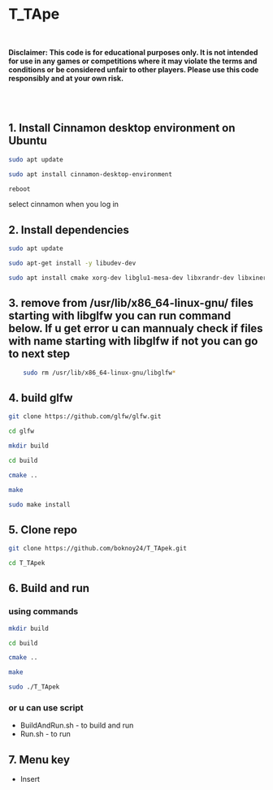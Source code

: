 # T_TApe
<br />

**Disclaimer: This code is for educational purposes only. It is not intended for use in any games or competitions where it may violate the terms and conditions or be considered unfair to other players. Please use this code responsibly and at your own risk.**

<br />
<br />

## 1. Install Cinnamon desktop environment on Ubuntu
```bash
sudo apt update
```
```bash
sudo apt install cinnamon-desktop-environment
```
```bash
reboot
```

select cinnamon when you log in

## 2. Install dependencies
```bash
sudo apt update
```
```bash
sudo apt-get install -y libudev-dev
```
```bash
sudo apt install cmake xorg-dev libglu1-mesa-dev libxrandr-dev libxinerama-dev libxcursor-dev libxi-dev
```

## 3. remove from /usr/lib/x86_64-linux-gnu/ files starting with libglfw you can run command below. If u get error u can mannualy check if files with name starting with libglfw if not you can go to next step
```bash
    sudo rm /usr/lib/x86_64-linux-gnu/libglfw*
```
## 4. build glfw
```bash
git clone https://github.com/glfw/glfw.git
```
```bash
cd glfw
```
```bash
mkdir build
```
```bash
cd build
```
```bash
cmake ..
```
```bash
make
```
```bash
sudo make install
```

## 5. Clone repo
```bash
git clone https://github.com/boknoy24/T_TApek.git
```
```bash
cd T_TApek
```

## 6. Build and run
### using commands
```bash
mkdir build
```
```bash
cd build
```
```bash
cmake ..
```
```bash
make
```
```bash
sudo ./T_TApek
```
### or u can use script 
* BuildAndRun.sh - to build and run
* Run.sh - to run

## 7. Menu key
* Insert
